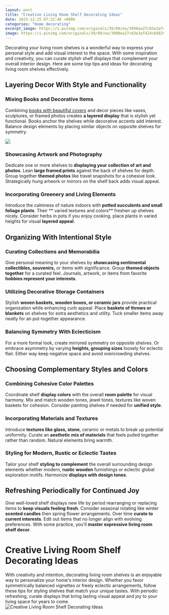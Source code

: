 ```yaml
---
layout: post
title: "Creative Living Room Shelf Decorating Ideas"
date: 2023-12-25 07:22:46 +0000
categories: "Home decorating"
excerpt_image: https://i.pinimg.com/originals/39/98/ea/3998ea27c83e3af424c6d82966bb5d48.jpg
image: https://i.pinimg.com/originals/39/98/ea/3998ea27c83e3af424c6d82966bb5d48.jpg
---
```


Decorating your living room shelves is a wonderful way to express your personal style and add visual interest to the space. With some inspiration and creativity, you can curate stylish shelf displays that complement your overall interior design. Here are some top tips and ideas for decorating living room shelves effectively.
## Layering Decor With Style and Functionality
### Mixing Books and Decorative Items
Combining [books with beautiful covers](https://store.fi.io.vn/collection/aleshire) and decor pieces like vases, sculptures, or framed photos creates **a layered display** that is stylish yet functional. Books anchor the shelves while decorative accents add interest. Balance design elements by placing similar objects on opposite shelves for symmetry. 

![](https://i.pinimg.com/originals/cd/24/f2/cd24f2e9031c3087e7b19a397d512209.jpg)
### Showcasing Artwork and Photography
Dedicate one or more shelves to **displaying your collection of art and photos**. Lean **large framed prints** against the back of shelves for depth. Group together **themed photos** like travel snapshots for a cohesive look. Strategically hung artwork or mirrors on the shelf back adds visual appeal.
### Incorporating Greenery and Living Elements  
Introduce the calmness of nature indoors with **potted succulents and small foliage plants**. Their ** varied textures and colors** freshen up shelves nicely. Consider herbs in pots if you enjoy cooking. place plants in varied heights for visual **layered appeal**. 
## Organizing With Intentional Style
### Curating Collections and Memorabilia 
Give personal meaning to your shelves by **showcasing sentimental collectibles, souvenirs,** or items with significance. Group **themed objects together** for a curated feel. Journals, artwork, or items from favorite **hobbies represent your interests**.
### Utilizing Decorative Storage Containers
Stylish **woven baskets, wooden boxes, or ceramic jars** provide practical organization while enhancing curb appeal. Place **baskets of throws or blankets** on shelves for extra aesthetics and utility. Tuck smaller items away neatly for an put-together appearance. 
### Balancing Symmetry With Eclecticism  
For a more formal look, create mirrored symmetry on opposite shelves. Or embrace asymmetry by varying **heights, grouping sizes** loosely for eclectic flair. Either way keep negative space and avoid overcrowding shelves.
## Choosing Complementary Styles and Colors  
### Combining Cohesive Color Palettes  
Coordinate shelf **display colors** with the overall **room palette** for visual harmony. Mix and match wooden tones, jewel tones, textures like woven baskets for cohesion. Consider painting shelves if needed for **unified style**.
### Incorporating Materials and Textures  
Introduce **textures like glass, stone**, ceramic or metals to break up potential uniformity. Curate an **aesthetic mix of materials** that feels pulled together rather than random. Natural elements bring warmth.
### Styling for Modern, Rustic or Eclectic Tastes  
Tailor your shelf **styling to complement** the overall surrounding design elements whether modern, **rustic wooden** furnishings or eclectic global exploration motifs. Harmonize **displays with design tones**.
## Refreshing Periodically for Continued Joy  
Give well-loved shelf displays new life by period rearranging or replacing items to **keep visuals feeling fresh**. Consider seasonal rotating like winter **scented candles** then spring flower arrangements. Over time **curate to current interests**. Edit out items that no longer align with evolving preferences. With some practice, you'll **master expressive living room shelf decor**.
# Creative Living Room Shelf Decorating Ideas
With creativity and intention, decorating living room shelves is an enjoyable way to personalize your home's interior design. Whether you favor symmetrically balanced vignettes or freely eclectic arrangements, follow these tips for styling shelves that match your unique tastes. With periodic refreshing, curate displays that bring lasting visual appeal and joy to your living space for years to come.
![Creative Living Room Shelf Decorating Ideas](https://i.pinimg.com/originals/39/98/ea/3998ea27c83e3af424c6d82966bb5d48.jpg)